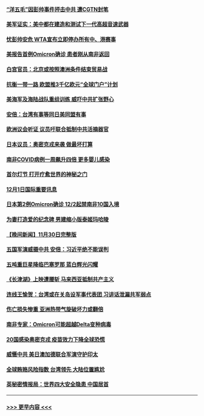 #### [“洋五毛”因彭帅事件抨击中共 遭CGTN封笔](../pages/prog202/a103282698.md?t=12020850) 
#### [美军证实：美中都在建造和测试下一代高超音速武器](../pages/prog202/a103282638.md?t=12020850) 
#### [忧彭帅安危 WTA宣布立即停办所有中、港赛事](../pages/prog202/a103282652.md?t=12020850) 
#### [美报告首例Omicron确诊 患者刚从南非返回](../pages/prog202/a103282642.md?t=12020850) 
#### [白宫官员：北京或按照澳洲条件结束贸易战](../pages/prog202/a103282501.md?t=12020850) 
#### [抗衡一带一路 欧盟推3千亿欧元“全球门户”计划](../pages/prog202/a103282581.md?t=12020850) 
#### [美海军及海陆战队重组训练 威吓中共扩张野心](../pages/prog202/a103282410.md?t=12020850) 
#### [安倍：台湾有事等同日美同盟有事](../pages/prog202/a103282439.md?t=12020850) 
#### [欧洲议会听证 议员吁联合抵制中共活摘器官](../pages/prog202/a103282442.md?t=12020850) 
#### [日本议员：奥密克戎来袭 做最坏打算](../pages/prog202/a103282413.md?t=12020850) 
#### [南非COVID病例一周飙升四倍 更多婴儿感染](../pages/prog202/a103282330.md?t=12020850) 
#### [首尔灯节 打开疗愈世界的神秘之门](../pages/prog202/a103282261.md?t=12020850) 
#### [12月1日国际重要讯息](../pages/prog202/a103282252.md?t=12020850) 
#### [日本第2例Omicron确诊 12/2起禁南非10国入境](../pages/prog202/a103281990.md?t=12020850) 
#### [为妻打造爱的纪念碑 男建缩小版泰姬玛哈陵](../pages/prog202/a103282115.md?t=12020850) 
#### [【晚间新闻】11月30日完整版](../pages/prog202/a103281960.md?t=12020850) 
#### [五国军演威摄中共 安倍：习近平绝不能误判](../pages/prog202/a103282039.md?t=12020850) 
#### [五吨重巨星降临巴塞罗那 蓝白辉光闪耀](../pages/prog202/a103281710.md?t=12020850) 
#### [《长津湖》上映遭腰斩 马来西亚抵制共产主义](../pages/prog202/a103281848.md?t=12020850) 
#### [连线王愉贺：台湾或在关岛设军事代表团 习讲话泄漏共军弱点](../pages/prog202/a103281885.md?t=12020850) 
#### [伤亡损失惨重 亚洲热带气旋破坏力或翻倍](../pages/prog202/a103281745.md?t=12020850) 
#### [南非专家：Omicron可能超越Delta变种病毒](../pages/prog202/a103281792.md?t=12020850) 
#### [20国感染奥密克戎 疫苗效力下降全球恐慌](../pages/prog202/a103281894.md?t=12020850) 
#### [威慑中共 美日澳加德联合军演守护印太](../pages/prog202/a103281809.md?t=12020850) 
#### [全球贿赂风险指数 台湾领先 大陆位置尴尬](../pages/prog202/a103281742.md?t=12020850) 
#### [英秘密情报局：世界四大安全隐患 中国居首](../pages/prog202/a103281720.md?t=12020850) 

----
#### [ >>> 更早内容 <<< ](../indexes/prog202-earlier.md)
